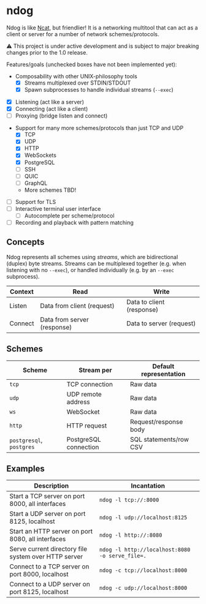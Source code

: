 # ndog

Ndog is like [Ncat](https://nmap.org/ncat/), but friendlier! It is a networking
multitool that can act as a client or server for a number of network
schemes/protocols.

:warning: This project is under active development and is subject to major
breaking changes prior to the 1.0 release.

Features/goals (unchecked boxes have not been implemented yet):

- Composability with other UNIX-philosophy tools
	- [x] Streams multiplexed over STDIN/STDOUT
	- [x] Spawn subprocesses to handle individual streams (`--exec`)
- [x] Listening (act like a server)
- [x] Connecting (act like a client)
- [ ] Proxying (bridge listen and connect)
- Support for many more schemes/protocols than just TCP and UDP
	- [x] TCP
	- [x] UDP
	- [x] HTTP
	- [x] WebSockets
	- [x] PostgreSQL
	- [ ] SSH
	- [ ] QUIC
	- [ ] GraphQL
	- More schemes TBD!
- [ ] Support for TLS
- [ ] Interactive terminal user interface
	- [ ] Autocomplete per scheme/protocol
- [ ] Recording and playback with pattern matching

## Concepts

Ndog represents all schemes using _streams_, which are bidirectional (duplex)
byte streams. Streams can be multiplexed together (e.g. when listening with no
`--exec`), or handled individually (e.g. by an `--exec` subprocess).

| Context | Read | Write |
| --- | --- | --- |
| Listen | Data from client (request) | Data to client (response) |
| Connect | Data from server (response) | Data to server (request) |

## Schemes

| Scheme                   | Stream per            | Default representation |
| ---                      | ---                   | ----                   |
| `tcp`                    | TCP connection        | Raw data               |
| `udp`                    | UDP remote address    | Raw data               |
| `ws`                     | WebSocket             | Raw data               |
| `http`                   | HTTP request          | Request/response body  |
| `postgresql`, `postgres` | PostgreSQL connection | SQL statements/row CSV |

## Examples

| Description                                          | Incantation                                     |
| ---                                                  | ---                                             |
| Start a TCP server on port 8000, all interfaces      | `ndog -l tcp://:8000`                           |
| Start a UDP server on port 8125, localhost           | `ndog -l udp://localhost:8125`                  |
| Start an HTTP server on port 8080, all interfaces    | `ndog -l http://:8080`                          |
| Serve current directory file system over HTTP server | `ndog -l http://localhost:8080 -o serve_file=.` |
| Connect to a TCP server on port 8000, localhost      | `ndog -c tcp://localhost:8000`                  |
| Connect to a UDP server on port 8125, localhost      | `ndog -c udp://localhost:8000`                  |
